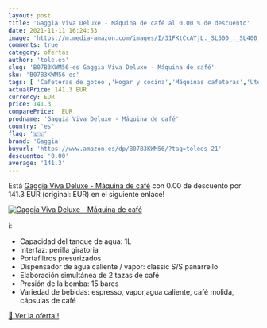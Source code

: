 ```yaml
---
layout: post
title: 'Gaggia Viva Deluxe - Máquina de café al 0.00 % de descuento'
date: 2021-11-11 16:24:53
image: 'https://m.media-amazon.com/images/I/31FKtCcAYjL._SL500_._SL400_.jpg'
comments: true
category: ofertas
author: 'tole.es'
slug: 'B07B3KWM56-es Gaggia Viva Deluxe - Máquina de café'
sku: 'B07B3KWM56-es'
tags: [ 'Cafeteras de goteo','Hogar y cocina','Máquinas cafeteras','Utensilios para café y té','café','gaggia', ]
actualPrice: 141.3 EUR
currency: EUR
price: 141.3
comparePrice:  EUR
prodname: 'Gaggia Viva Deluxe - Máquina de café'
country: 'es'
flag: '🇪🇸'
brand: 'Gaggia'
buyurl: 'https://www.amazon.es/dp/B07B3KWM56/?tag=tolees-21'
descuento: '0.00'
average: '141.3'
---
```


Está [Gaggia Viva Deluxe - Máquina de café](https://www.amazon.es/dp/B07B3KWM56/?tag=tolees-21) con 0.00 de descuento por 141.3 EUR (original:  EUR) en el siguiente enlace!

[![Gaggia Viva Deluxe - Máquina de café](https://m.media-amazon.com/images/I/31FKtCcAYjL._SL500_._SL400_.jpg)](https://www.amazon.es/dp/B07B3KWM56/?tag=tolees-21)

ℹ️:

- Capacidad del tanque de agua: 1L
- Interfaz: perilla giratoria
- Portafiltros presurizados
- Dispensador de agua caliente / vapor: classic S/S panarrello
- Elaboración simultánea de 2 tazas de café
- Presión de la bomba: 15 bares
- Variedad de bebidas: espresso, vapor,agua caliente, café molida, cápsulas de café

[🛒 Ver la oferta!!](https://www.amazon.es/dp/B07B3KWM56/?tag=tolees-21)
